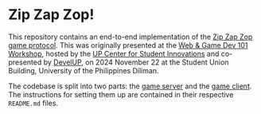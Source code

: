 # Zip Zap Zop!

This repository contains an end-to-end implementation of the [Zip Zap Zop game protocol][zip-zap-zop]. This was originally presented at the [Web & Game Dev 101 Workshop][webdev-and-gamedev-workshop], hosted by the [UP Center for Student Innovations][up-csi] and co-presented by [DevelUP][develup], on 2024 November 22 at the Student Union Building, University of the Philippines Diliman.

[zip-zap-zop]: ./docs/SPEC.md
[webdev-and-gamedev-workshop]: https://www.facebook.com/upcsi/posts/pfbid02fwPCQXHgiGm8Joge8zZeojuLdujzU9BqDHuoUxx5rrXUsLtcN7uMt3iDxs1Cj4ikl

[up-csi]: https://up-csi.org/
[develup]: https://www.facebook.com/DevelUPDiliman/

The codebase is split into two parts: the [game server](./server/) and the [game client](./client/). The instructions for setting them up are contained in their respective `README.md` files.
